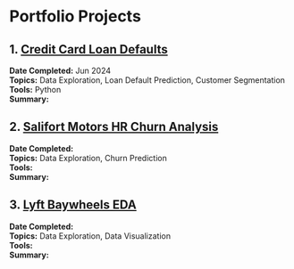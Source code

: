 # Portfolio Projects
## 1. [Credit Card Loan Defaults]()
**Date Completed:** Jun 2024 \
**Topics:** Data Exploration, Loan Default Prediction, Customer Segmentation \
**Tools:** Python \
**Summary:**

## 2. [Salifort Motors HR Churn Analysis]()
**Date Completed:** \
**Topics:** Data Exploration, Churn Prediction \
**Tools:** \
**Summary:**

## 3. [Lyft Baywheels EDA]()
**Date Completed:** \
**Topics:** Data Exploration, Data Visualization \
**Tools:** \
**Summary:**
